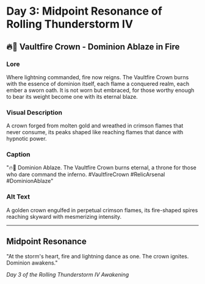 # Day 3: Midpoint Resonance of Rolling Thunderstorm IV

## 🔥👑 Vaultfire Crown - Dominion Ablaze in Fire

### Lore
Where lightning commanded, fire now reigns. The Vaultfire Crown burns with the essence of dominion itself, each flame a conquered realm, each ember a sworn oath. It is not worn but embraced, for those worthy enough to bear its weight become one with its eternal blaze.

### Visual Description
A crown forged from molten gold and wreathed in crimson flames that never consume, its peaks shaped like reaching flames that dance with hypnotic power.

### Caption  
"🔥👑 Dominion Ablaze. The Vaultfire Crown burns eternal, a throne for those who dare command the inferno. #VaultfireCrown #RelicArsenal #DominionAblaze"

### Alt Text
A golden crown engulfed in perpetual crimson flames, its fire-shaped spires reaching skyward with mesmerizing intensity.

---

## Midpoint Resonance
"At the storm's heart, fire and lightning dance as one. The crown ignites. Dominion awakens."

*Day 3 of the Rolling Thunderstorm IV Awakening*
